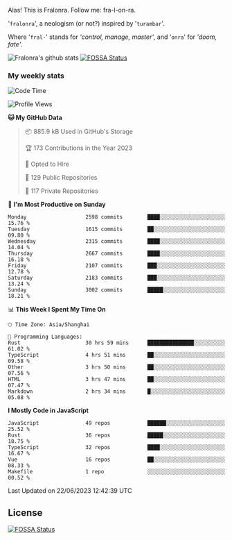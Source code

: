 Alas! This is Fralonra. Follow me: fra-l-on-ra.

'`fralonra`', a neologism (or not?) inspired by '`turambar`'.

Where '`fral-`' stands for *'control, manage, master'*, and '`onra`' for *'doom, fate'*.

![Fralonra's github stats](https://github-readme-stats.vercel.app/api?username=fralonra)
[![FOSSA Status](https://app.fossa.com/api/projects/git%2Bgithub.com%2Ffralonra%2Ffralonra.svg?type=shield)](https://app.fossa.com/projects/git%2Bgithub.com%2Ffralonra%2Ffralonra?ref=badge_shield)

### My weekly stats

<!--START_SECTION:waka-->
![Code Time](http://img.shields.io/badge/Code%20Time-3%2C611%20hrs%2046%20mins-blue)

![Profile Views](http://img.shields.io/badge/Profile%20Views-0-blue)

**🐱 My GitHub Data** 

> 📦 885.9 kB Used in GitHub's Storage 
 > 
> 🏆 173 Contributions in the Year 2023
 > 
> 💼 Opted to Hire
 > 
> 📜 129 Public Repositories 
 > 
> 🔑 117 Private Repositories 
 > 
📅 **I'm Most Productive on Sunday** 

```text
Monday                   2598 commits        ████░░░░░░░░░░░░░░░░░░░░░   15.76 % 
Tuesday                  1615 commits        ██░░░░░░░░░░░░░░░░░░░░░░░   09.80 % 
Wednesday                2315 commits        ████░░░░░░░░░░░░░░░░░░░░░   14.04 % 
Thursday                 2667 commits        ████░░░░░░░░░░░░░░░░░░░░░   16.18 % 
Friday                   2107 commits        ███░░░░░░░░░░░░░░░░░░░░░░   12.78 % 
Saturday                 2183 commits        ███░░░░░░░░░░░░░░░░░░░░░░   13.24 % 
Sunday                   3002 commits        █████░░░░░░░░░░░░░░░░░░░░   18.21 % 
```


📊 **This Week I Spent My Time On** 

```text
🕑︎ Time Zone: Asia/Shanghai

💬 Programming Languages: 
Rust                     30 hrs 59 mins      ███████████████░░░░░░░░░░   61.02 % 
TypeScript               4 hrs 51 mins       ██░░░░░░░░░░░░░░░░░░░░░░░   09.58 % 
Other                    3 hrs 50 mins       ██░░░░░░░░░░░░░░░░░░░░░░░   07.56 % 
HTML                     3 hrs 47 mins       ██░░░░░░░░░░░░░░░░░░░░░░░   07.47 % 
Markdown                 2 hrs 34 mins       █░░░░░░░░░░░░░░░░░░░░░░░░   05.08 % 
```

**I Mostly Code in JavaScript** 

```text
JavaScript               49 repos            ██████░░░░░░░░░░░░░░░░░░░   25.52 % 
Rust                     36 repos            █████░░░░░░░░░░░░░░░░░░░░   18.75 % 
TypeScript               32 repos            ████░░░░░░░░░░░░░░░░░░░░░   16.67 % 
Vue                      16 repos            ██░░░░░░░░░░░░░░░░░░░░░░░   08.33 % 
Makefile                 1 repo              ░░░░░░░░░░░░░░░░░░░░░░░░░   00.52 % 
```




 Last Updated on 22/06/2023 12:42:39 UTC
<!--END_SECTION:waka-->

## License
[![FOSSA Status](https://app.fossa.com/api/projects/git%2Bgithub.com%2Ffralonra%2Ffralonra.svg?type=large)](https://app.fossa.com/projects/git%2Bgithub.com%2Ffralonra%2Ffralonra?ref=badge_large)